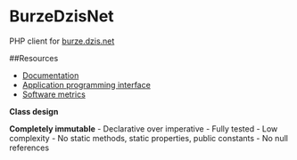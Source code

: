 # BurzeDzisNet

PHP client for [burze.dzis.net](https://burze.dzis.net)

##Resources
- [Documentation](https://github.com/krzysiekpiasecki/BurzeDzisNet/blob/master/docs/Index.md)
- [Application programming interface](https://github.com/krzysiekpiasecki/BurzeDzisNet/blob/master/docs/api/API-documentation.zip)
- [Software metrics](https://github.com/krzysiekpiasecki/BurzeDzisNet/blob/master/docs/SoftwareMetrics.md)


__Class design__

__Completely immutable__ - Declarative over imperative - Fully tested - Low complexity - No static methods, static properties, public constants - No null references

